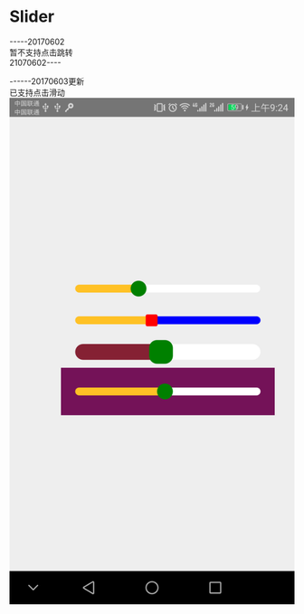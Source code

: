 # Slider
-----20170602</br>
暂不支持点击跳转</br>
21070602----</br>

------20170603更新</br>
已支持点击滑动</br>
<a href="https://github.com/liliang4869/Slider/blob/master/example.png"><img src="https://github.com/liliang4869/Slider/blob/master/example.png" width="1080"></a>
